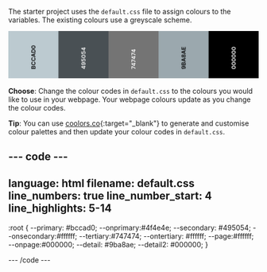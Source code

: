 The starter project uses the `default.css` file to assign colours to the variables. The existing colours use a greyscale scheme. 

![The default colour palette showing five shades of grey.](images/greyscale.png)

**Choose**: Change the colour codes in `default.css` to the colours you would like to use in your webpage. Your webpage colours update as you change the colour codes.

**Tip**: You can use [coolors.co](https://coolors.co){:target="_blank"} to generate and customise colour palettes and then update your colour codes in `default.css`.

--- code ---
---
language: html
filename: default.css
line_numbers: true
line_number_start: 4
line_highlights: 5-14
---

:root {
  --primary: #bccad0;
  --onprimary:#4f4e4e;
  --secondary: #495054;
  --onsecondary:#ffffff;
  --tertiary:#747474;
  --ontertiary: #ffffff;
  --page:#ffffff;
  --onpage:#000000;
  --detail: #9ba8ae;
  --detail2: #000000;
}

--- /code ---
